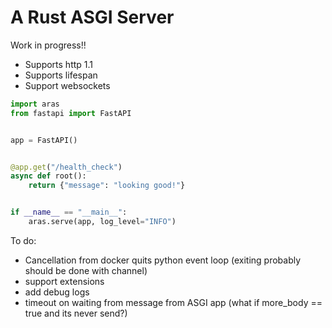# A Rust ASGI Server

Work in progress!!

- Supports http 1.1
- Supports lifespan
- Support websockets

```python
import aras
from fastapi import FastAPI


app = FastAPI()


@app.get("/health_check")
async def root():
    return {"message": "looking good!"}


if __name__ == "__main__":
    aras.serve(app, log_level="INFO")
```

To do:

- Cancellation from docker quits python event loop (exiting probably should be done with channel)
- support extensions
- add debug logs
- timeout on waiting from message from ASGI app (what if more_body == true and its never send?)
